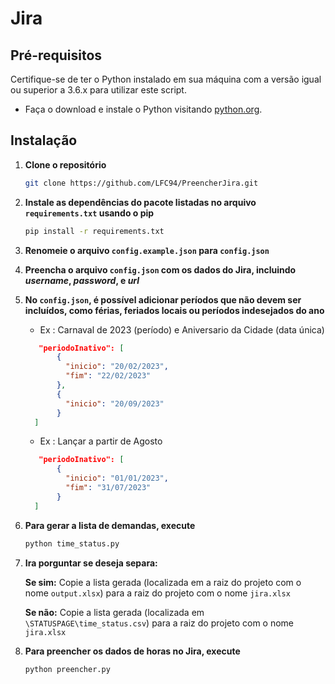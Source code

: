 # Jira

## Pré-requisitos

Certifique-se de ter o Python instalado em sua máquina com a versão igual ou superior a 3.6.x para utilizar este script.

- Faça o download e instale o Python visitando [python.org](https://python.org/downloads).

## Instalação

1. **Clone o repositório**

   ```sh
   git clone https://github.com/LFC94/PreencherJira.git
   ```

2. **Instale as dependências do pacote listadas no arquivo `requirements.txt` usando o pip**

   ```sh
   pip install -r requirements.txt
   ```

3. **Renomeie o arquivo `config.example.json` para `config.json`**

4. **Preencha o arquivo `config.json` com os dados do Jira, incluindo *username*, *password*, e *url***

5. **No `config.json`, é possível adicionar períodos que não devem ser incluídos, como férias, feriados locais ou períodos indesejados do ano**
   - Ex : Carnaval de 2023 (período) e Aniversario da Cidade (data única)
   ```json
      "periodoInativo": [
          {
            "inicio": "20/02/2023",
            "fim": "22/02/2023"
          },
          {
            "inicio": "20/09/2023"
          }
     ]
   ```

   - Ex : Lançar a partir de Agosto
   ```json
      "periodoInativo": [
          {
            "inicio": "01/01/2023",
            "fim": "31/07/2023"
          }
     ]

6. **Para gerar a lista de demandas, execute**

   ```sh
   python time_status.py
   ```
7. **Ira porguntar se deseja separa:**

   **Se sim:**
   Copie a lista gerada (localizada em a raiz do projeto com o nome `output.xlsx`) para a raiz do projeto com o nome `jira.xlsx`

   **Se não:**
   Copie a lista gerada (localizada em `\STATUSPAGE\time_status.csv`) para a raiz do projeto com o nome `jira.xlsx`

9. **Para preencher os dados de horas no Jira, execute**

   ```sh
   python preencher.py
   ```
